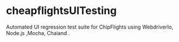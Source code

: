 # cheapflightsUITesting
Automated UI regression test suite for ChipFlights using WebdriverIo, Node.js ,Mocha, Chaiand .
